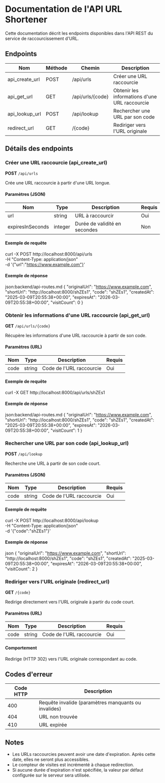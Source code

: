# Documentation de l'API URL Shortener

Cette documentation décrit les endpoints disponibles dans l'API REST du service de raccourcissement d'URL.

## Endpoints

| Nom             | Méthode | Chemin           | Description                                     |
|-----------------|---------|------------------|-------------------------------------------------|
| api_create_url  | POST    | /api/urls        | Créer une URL raccourcie                        |
| api_get_url     | GET     | /api/urls/{code} | Obtenir les informations d'une URL raccourcie   |
| api_lookup_url  | POST    | /api/lookup      | Rechercher une URL par son code                 |
| redirect_url    | GET     | /{code}          | Rediriger vers l'URL originale                  |

## Détails des endpoints

### Créer une URL raccourcie (api_create_url)

**POST** `/api/urls`

Crée une URL raccourcie à partir d'une URL longue.

#### Paramètres (JSON)

| Nom              | Type    | Description                            | Requis |
|------------------|---------|----------------------------------------|--------|
| url              | string  | URL à raccourcir                       | Oui    |
| expiresInSeconds | integer | Durée de validité en secondes          | Non    |

#### Exemple de requête

curl -X POST http://localhost:8000/api/urls \
-H "Content-Type: application/json" \
-d '{"url":"https://www.example.com"}'

#### Exemple de réponse

json:backend/api-routes.md
{
"originalUrl": "https://www.example.com",
"shortUrl": "http://localhost:8000/shZEs1",
"code": "shZEs1",
"createdAt": "2025-03-09T20:55:38+00:00",
"expiresAt": "2026-03-09T20:55:38+00:00",
"visitCount": 0
}

### Obtenir les informations d'une URL raccourcie (api_get_url)

**GET** `/api/urls/{code}`

Récupère les informations d'une URL raccourcie à partir de son code.

#### Paramètres (URL)

| Nom  | Type   | Description                | Requis |
|------|--------|----------------------------|--------|
| code | string | Code de l'URL raccourcie   | Oui    |

#### Exemple de requête

curl -X GET http://localhost:8000/api/urls/shZEs1

#### Exemple de réponse

json:backend/api-routes.md
{
"originalUrl": "https://www.example.com",
"shortUrl": "http://localhost:8000/shZEs1",
"code": "shZEs1",
"createdAt": "2025-03-09T20:55:38+00:00",
"expiresAt": "2026-03-09T20:55:38+00:00",
"visitCount": 1
}

### Rechercher une URL par son code (api_lookup_url)

**POST** `/api/lookup`

Recherche une URL à partir de son code court.

#### Paramètres (JSON)

| Nom  | Type   | Description                | Requis |
|------|--------|----------------------------|--------|
| code | string | Code de l'URL raccourcie   | Oui    |

#### Exemple de requête

curl -X POST http://localhost:8000/api/lookup \
-H "Content-Type: application/json" \
-d '{"code":"shZEs1"}'

#### Exemple de réponse

json
{
"originalUrl": "https://www.example.com",
"shortUrl": "http://localhost:8000/shZEs1",
"code": "shZEs1",
"createdAt": "2025-03-09T20:55:38+00:00",
"expiresAt": "2026-03-09T20:55:38+00:00",
"visitCount": 2
}

### Rediriger vers l'URL originale (redirect_url)

**GET** `/{code}`

Redirige directement vers l'URL originale à partir du code court.

#### Paramètres (URL)

| Nom  | Type   | Description                | Requis |
|------|--------|----------------------------|--------|
| code | string | Code de l'URL raccourcie   | Oui    |

#### Comportement

Redirige (HTTP 302) vers l'URL originale correspondant au code.

## Codes d'erreur

| Code HTTP | Description                                           |
|-----------|-------------------------------------------------------|
| 400       | Requête invalide (paramètres manquants ou invalides)  |
| 404       | URL non trouvée                                       |
| 410       | URL expirée                                           |

## Notes

- Les URLs raccourcies peuvent avoir une date d'expiration. Après cette date, elles ne seront plus accessibles.
- Le compteur de visites est incrémenté à chaque redirection.
- Si aucune durée d'expiration n'est spécifiée, la valeur par défaut configurée sur le serveur sera utilisée.